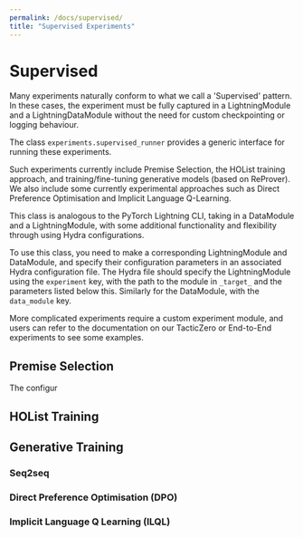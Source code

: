 ```yaml
---
permalink: /docs/supervised/
title: "Supervised Experiments"
---
```


# Supervised

Many experiments naturally conform to what we call a 'Supervised' pattern. In these cases, 
the experiment must be fully captured in a LightningModule and a LightningDataModule 
without the need for custom checkpointing or logging behaviour. 

The class `experiments.supervised_runner` provides a generic interface for running these experiments.

Such experiments currently include Premise Selection, the HOList training approach, 
and training/fine-tuning generative models (based on ReProver).
We also include some currently experimental approaches such as Direct Preference Optimisation and Implicit Language Q-Learning. 

This class is analogous to the PyTorch Lightning CLI, taking in a DataModule and a LightningModule, 
with some additional functionality and flexibility through using Hydra configurations.

To use this class, you need to make a corresponding LightningModule and DataModule,
and specify their configuration parameters in an associated Hydra configuration file. The Hydra file
should specify the LightningModule using the `experiment` key, with the path to the module in `_target_` and
the parameters listed below this. Similarly for the DataModule, with the `data_module` key. 

More complicated experiments require a custom experiment module, and users can refer to the documentation on our 
TacticZero or End-to-End experiments to see some examples.  

## Premise Selection

The configur

## HOList Training

## Generative Training

### Seq2seq

### Direct Preference Optimisation (DPO)

### Implicit Language Q Learning (ILQL)
